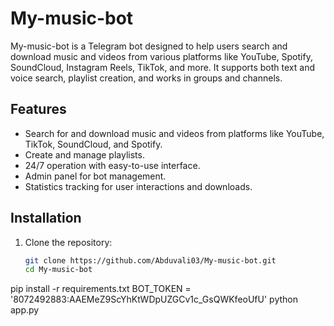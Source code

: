 # My-music-bot

My-music-bot is a Telegram bot designed to help users search and download music and videos from various platforms like YouTube, Spotify, SoundCloud, Instagram Reels, TikTok, and more. It supports both text and voice search, playlist creation, and works in groups and channels.

## Features
- Search for and download music and videos from platforms like YouTube, TikTok, SoundCloud, and Spotify.
- Create and manage playlists.
- 24/7 operation with easy-to-use interface.
- Admin panel for bot management.
- Statistics tracking for user interactions and downloads.

## Installation

1. Clone the repository:
   ```bash
   git clone https://github.com/Abduvali03/My-music-bot.git
   cd My-music-bot
pip install -r requirements.txt
BOT_TOKEN = '8072492883:AAEMeZ9ScYhKtWDpUZGCv1c_GsQWKfeoUfU'
python app.py
